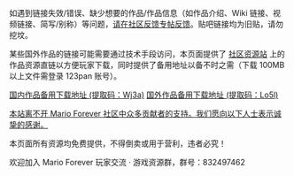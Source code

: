 <script setup>
    import ClipboardButton from '../components/ButtonClipboard.vue';
</script>

如遇到链接失效/错误、缺少想要的作品/作品信息（如作品介绍、Wiki 链接、视频链接、简写/别称）等问题，[请在社区反馈专帖反馈](https://www.marioforever.net/thread-1635-1-1.html)。贴吧链接均为旧贴，请勿挖坟。

某些国外作品的链接可能需要通过技术手段访问，本页面提供了 [社区资源站](https://file.marioforever.net/Mario%20Forever/) 上的作品资源直链以方便玩家下载，同时提供了备用地址以备不时之需（下载 100MB 以上文件需登录 123pan 账号）。

<span class="inline-block"><a class="md-button" href="https://www.123pan.com/s/U3vrVv-6D0f.html">国内作品备用下载地址 (提取码：Wj3a)</a><ClipboardButton lan="zh" code="Wj3a" /></span>
<span class="inline-block"><a class="md-button" href="https://www.123pan.com/s/U3vrVv-yD0f.html">国外作品备用下载地址 (提取码：Lo5l)</a><ClipboardButton lan="zh" code="Lo5l" /></span>

<a href="#" id="open-credits">本站离不开 Mario Forever 社区中众多贡献者的支持。我们愿向以下人士表示诚挚的感谢。</a>

<div id="credits-content" style="display:none">
  <h3>致谢</h3>
  <ul>
    <li>Fisjokas：在 2022 到 2024 年间提供了大量链接和资源，帮助发现了许多稀有且有价值的作品。</li>
    <li>七地一天：在自己的网盘中分享了许多作品，为整个档案提供了重要基础。</li>
    <li>劝君更尽一碗翔：分享了若干可能已经遗失的作品。</li>
    <li>超级玛丽迷01：私下提供了一些零散的作品。</li>
    <li>快乐mario8：提供了一些 2015 年发布的国内作品。</li>
    <li>绿色的糖果 & 无视我233：在网站早期阶段（2020–2021）收集了许多同人游戏的链接，为本站的建立奠定了基础。</li>
  </ul>
  <p>我们感谢上述所有人士，以及许多其他社区成员，无论贡献大小，都帮助保存了 Mario Forever 同人游戏的历史。如果有任何人不慎被遗漏，请见谅，我们同样向他们表示衷心的感谢。</p>
</div>

本页面所有资源均免费提供，不得倒卖或用于营利，违者必究！

欢迎加入 Mario Forever 玩家交流 · 游戏资源群，群号：832497462

